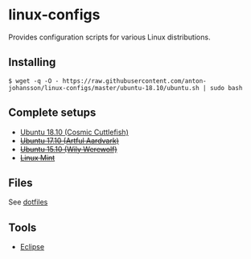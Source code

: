 # linux-configs

Provides configuration scripts for various Linux distributions.


## Installing

```shell
$ wget -q -O - https://raw.githubusercontent.com/anton-johansson/linux-configs/master/ubuntu-18.10/ubuntu.sh | sudo bash
```


## Complete setups

  * [Ubuntu 18.10 (Cosmic Cuttlefish)](ubuntu-18.10/)
  * ~~[Ubuntu 17.10 (Artful Aardvark)](ubuntu-17.10/)~~
  * ~~[Ubuntu 15.10 (Wily Werewolf)](ubuntu-15.10/)~~
  * ~~[Linux Mint](linux-mint/)~~


## Files

See [dotfiles](https://github.com/anton-johansson/dotfiles)


## Tools

  * [Eclipse](tools/eclipse/)

